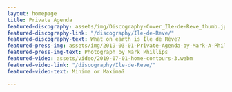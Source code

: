 ```yaml
---
layout: homepage
title: Private Agenda
featured-discography: assets/img/Discography-Cover_Ile-de-Reve_thumb.jpg
featured-discography-link: "/discography/Ile-de-Reve/"
featured-discography-text: What on earth is Île de Rêve?
featured-press-img: assets/img/2019-03-01-Private-Agenda-by-Mark-A-Phillips-Homepage-BW.jpg
featured-press-img-text: Photograph by Mark Phillips
featured-video: assets/video/2019-07-01-home-contours-3.webm
featured-video-link: "/discography/Ile-de-Reve/"
featured-video-text: Minima or Maxima?

---
```

